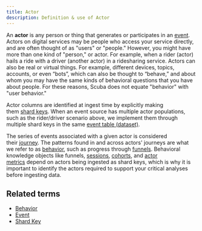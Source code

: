 ```yaml
---
title: Actor 
description: Definition & use of Actor 
---
```

An **actor** is any person or thing that generates or participates in an [event](../event). Actors on digital services may be people who access your service directly, and are often thought of as "users" or "people." However, you might have more than one kind of "person," or actor. For example, when a rider (actor) hails a ride with a driver (another actor) in a ridesharing service. Actors can also be real or virtual things. For example, different devices, topics, accounts, or even “bots”, which can also be thought to “behave,” and about whom you may have the same kinds of behavioral questions that you have about people. For these reasons, Scuba does not equate "behavior" with "user behavior."

Actor columns are identified at ingest time by explicitly making them [shard keys](../shard-key-colocated-shard-key). When an event source has multiple actor populations, such as the rider/driver scenario above, we implement them through multiple shard keys in the same [event table (dataset)](../dataset-table).

The series of events associated with a given actor is considered their [journey](../journey-actor-user). The patterns found in and across actors' journeys are what we refer to as [behavior](../behavior), such as progress through [funnels](../funnel). Behavioral knowledge objects like funnels, [sessions](../session), [cohorts](../cohort), and [actor metrics](../per-actor-metric) depend on actors being ingested as shard keys, which is why it is important to identify the actors required to support your critical analyses before ingesting data.

## Related terms

- [Behavior](../behavior)
- [Event](../event)
- [Shard Key](../shard-key-colocated-shard-key)
